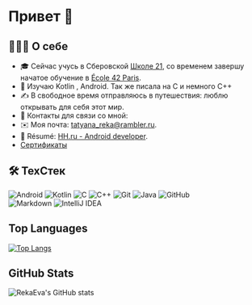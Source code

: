 # Привет 👋

## 👨🏻‍💻 О себе

- 🎓 Сейчас учусь в Сберовской [Школе 21](https://21-school.ru/),
  со временем завершу начатое обучение в [École 42 Paris](https://42.fr/en/homepage/).
- 🌱 Изучаю Kotlin , Android. Так же писала на С и немного С++
- ✍️ В свободное время отправляюсь в путешествия: люблю открывать для себя этот мир.
- 💬 Контакты для связи со мной:
- ✉️ Моя почта: [tatyana_reka@rambler.ru](mailto:tatyana_reka@rambler.ru).
- 📄 Résumé: [HH.ru - Android developer](https://hh.ru/applicant/resumes/view?resume=3a8859ddff0c9cc9d50039ed1f6b6f4a497670).
-  [Сертификаты](certificates/)

## 🛠 ТехСтек
![Android](https://img.shields.io/badge/Android-3DDC84?style=for-the-badge&logo=android&logoColor=white)
![Kotlin](https://img.shields.io/badge/kotlin-%237F52FF.svg?style=for-the-badge&logo=kotlin&logoColor=white)
![C](https://img.shields.io/badge/-C-05122A?style=flat&logo=C&logoColor=A8B9CC)
![C++](https://img.shields.io/badge/-C++-05122A?style=flat&logo=C%2B%2B&logoColor=00599C)
![Git](https://img.shields.io/badge/-Git-05122A?style=flat&logo=git)
![Java](https://img.shields.io/badge/-Java-05122A?style=flat&logo=Java&logoColor=FFA518)
![GitHub](https://img.shields.io/badge/-GitHub-05122A?style=flat&logo=github)\
![Markdown](https://img.shields.io/badge/-Markdown-05122A?style=flat&logo=markdown)
![IntelliJ IDEA](https://img.shields.io/badge/IntelliJIDEA-000000.svg?style=flat&logo=markdown)

## Top Languages

[![Top Langs](https://github-readme-stats.vercel.app/api/top-langs/?username=RekaEva)](https://github.com/anuraghazra/github-readme-stats)

## GitHub Stats

![RekaEva's GitHub stats](https://github-readme-stats.vercel.app/api?username=RekaEva&show_icons=true&theme=transparent#gh-dark-mode-only)

